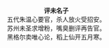 <center>
<strong>评未名子</strong><br/>
五代朱温心要官，杀人放火受招安。<br/>
苏州未圣求增粉，嘴臭删评再告官。
<br/>
黑格尔卖唯心论，稻上仙开五月寒。
</center>
<!--stackedit_data:
eyJoaXN0b3J5IjpbMTI2ODkxNDc4MV19
-->